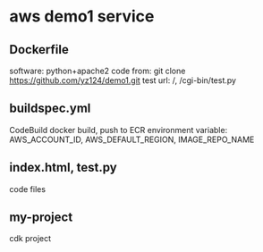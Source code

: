 # aws demo1 service
## Dockerfile 
software: python+apache2
code from: git clone https://github.com/yz124/demo1.git
test url: /, /cgi-bin/test.py
## buildspec.yml
CodeBuild docker build, push to ECR
environment variable: AWS_ACCOUNT_ID, AWS_DEFAULT_REGION, IMAGE_REPO_NAME
## index.html, test.py
code files
## my-project
cdk project